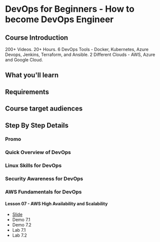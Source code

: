 # DevOps for Beginners - How to become DevOps Engineer
## Course Introduction
200+ Videos. 20+ Hours. 6 DevOps Tools - Docker, Kubernetes, Azure Devops, Jenkins, Terraform, and Ansible. 2 Different Clouds - AWS, Azure and Google Cloud. 


## What you'll learn
## Requirements
## Course target audiences
## Step By Step Details
### Promo
### Quick Overview of DevOps
### Linux Skills for DevOps
### Security Awareness for DevOps
### AWS Fundamentals for DevOps
#### Lesson 07 - AWS High Availability and Scalability
- [Slide](https://docs.google.com/presentation/d/17RHLsl0ELOx5y_z0fpqZ6tEA2BwBstaGHniHwnc9_x4/edit?usp=sharing)
- Demo 7.1
- Demo 7.2
- Lab 7.1
- Lab 7.2


